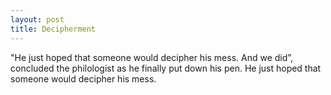 ```yaml
---
layout: post
title: Decipherment
---
```


"He just hoped that someone would decipher his mess. And we did”, concluded the philologist as he finally put down his pen. He just hoped that someone would decipher his mess. 

